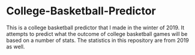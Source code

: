 # College-Basketball-Predictor
This is a college basketball predictor that I made in the winter of 2019. It attempts to predict what the outcome of college basketball games will be based on a number of stats. The statistics in this repository are from 2019 as well.
